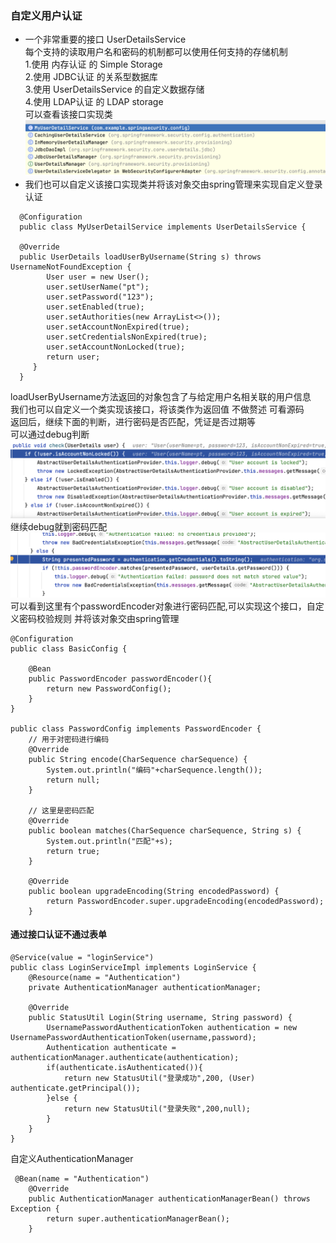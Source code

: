### 自定义用户认证
* 一个非常重要的接口 UserDetailsService<br>
每个支持的读取用户名和密码的机制都可以使用任何支持的存储机制<br>
1.使用 内存认证 的 Simple Storage<br>
2.使用 JDBC认证 的关系型数据库<br>
3.使用 UserDetailsService 的自定义数据存储<br>
4.使用 LDAP认证 的 LDAP storage<br>
可以查看该接口实现类![图片](photo/1.png)
* 我们也可以自定义该接口实现类并将该对象交由spring管理来实现自定义登录认证<br>
```
  @Configuration
  public class MyUserDetailService implements UserDetailsService {
  
  @Override
  public UserDetails loadUserByUsername(String s) throws UsernameNotFoundException {
        User user = new User();
        user.setUserName("pt");
        user.setPassword("123");
        user.setEnabled(true);
        user.setAuthorities(new ArrayList<>());
        user.setAccountNonExpired(true);
        user.setCredentialsNonExpired(true);
        user.setAccountNonLocked(true);
        return user;
     }
  }
```
loadUserByUsername方法返回的对象包含了与给定用户名相关联的用户信息<br>
我们也可以自定义一个类实现该接口，将该类作为返回值 不做赘述 可看源码<br>
返回后，继续下面的判断，进行密码是否匹配，凭证是否过期等<br>
可以通过debug判断<br>
![图片](photo/2.png)
继续debug就到密码匹配<br>
![图片](photo/3.png)
可以看到这里有个passwordEncoder对象进行密码匹配,可以实现这个接口，自定义密码校验规则
并将该对象交由spring管理<br>
```
@Configuration
public class BasicConfig {

    @Bean
    public PasswordEncoder passwordEncoder(){
        return new PasswordConfig();
    }
}
    
public class PasswordConfig implements PasswordEncoder {
    // 用于对密码进行编码
    @Override
    public String encode(CharSequence charSequence) {
        System.out.println("编码"+charSequence.length());
        return null;
    }

    // 这里是密码匹配
    @Override
    public boolean matches(CharSequence charSequence, String s) {
        System.out.println("匹配"+s);
        return true;
    }

    @Override
    public boolean upgradeEncoding(String encodedPassword) {
        return PasswordEncoder.super.upgradeEncoding(encodedPassword);
    }
```
#### 通过接口认证不通过表单 <br>
```
@Service(value = "loginService")
public class LoginServiceImpl implements LoginService {
    @Resource(name = "Authentication")
    private AuthenticationManager authenticationManager;

    @Override
    public StatusUtil Login(String username, String password) {
        UsernamePasswordAuthenticationToken authentication = new UsernamePasswordAuthenticationToken(username,password);
        Authentication authenticate = authenticationManager.authenticate(authentication);
        if(authenticate.isAuthenticated()){
            return new StatusUtil("登录成功",200, (User) authenticate.getPrincipal());
        }else {
            return new StatusUtil("登录失败",200,null);
        }
    }
}
```
自定义AuthenticationManager<br>
```
 @Bean(name = "Authentication")
    @Override
    public AuthenticationManager authenticationManagerBean() throws Exception {
        return super.authenticationManagerBean();
    }
```






